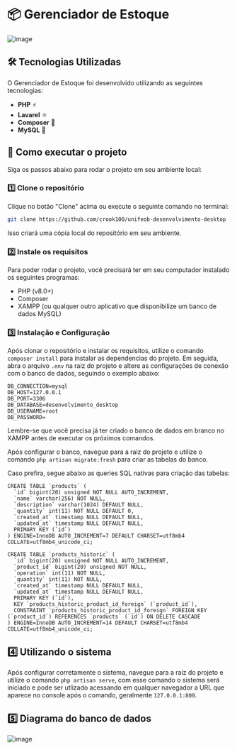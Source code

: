 # 📦 Gerenciador de Estoque

![image](https://github.com/user-attachments/assets/68738382-eb23-4478-94ce-33f3fcb0907b)


## 🛠️ Tecnologias Utilizadas

O Gerenciador de Estoque foi desenvolvido utilizando as seguintes tecnologias:

- **PHP** ⚡
- **Lavarel** ⚛️
- **Composer** 🎨
- **MySQL** 🏧

## 🚀 Como executar o projeto

Siga os passos abaixo para rodar o projeto em seu ambiente local:

### 1️⃣ Clone o repositório

Clique no botão "Clone" acima ou execute o seguinte comando no terminal:

```bash
git clone https://github.com/crook100/unifeob-desenvolvimento-desktop
```

Isso criará uma cópia local do repositório em seu ambiente.

### 2️⃣ Instale os requisitos

Para poder rodar o projeto, você precisará ter em seu computador instalado os seguintes programas:
 - PHP (v8.0+)
 - Composer
 - XAMPP (ou qualquer outro aplicativo que disponibilize um banco de dados MySQL)

### 3️⃣ Instalação e Configuração
Após clonar o repositório e instalar os requisitos, utilize o comando ``composer install`` para instalar as dependencias do projeto.
Em seguida, abra o arquivo ``.env`` na raiz do projeto e altere as configurações de conexão com o banco de dados, seguindo o exemplo abaixo:
```
DB_CONNECTION=mysql
DB_HOST=127.0.0.1
DB_PORT=3306
DB_DATABASE=desenvolvimento_desktop
DB_USERNAME=root
DB_PASSWORD=
```
Lembre-se que você precisa já ter criado o banco de dados em branco no XAMPP antes de executar os próximos comandos.


Após configurar o banco, navegue para a raiz do projeto e utilize o comando ``php artisan migrate:fresh`` para criar as tabelas do banco.

Caso prefira, segue abaixo as queries SQL nativas para criação das tabelas:
```
CREATE TABLE `products` (
  `id` bigint(20) unsigned NOT NULL AUTO_INCREMENT,
  `name` varchar(256) NOT NULL,
  `description` varchar(1024) DEFAULT NULL,
  `quantity` int(11) NOT NULL DEFAULT 0,
  `created_at` timestamp NULL DEFAULT NULL,
  `updated_at` timestamp NULL DEFAULT NULL,
  PRIMARY KEY (`id`)
) ENGINE=InnoDB AUTO_INCREMENT=7 DEFAULT CHARSET=utf8mb4 COLLATE=utf8mb4_unicode_ci;

CREATE TABLE `products_historic` (
  `id` bigint(20) unsigned NOT NULL AUTO_INCREMENT,
  `product_id` bigint(20) unsigned NOT NULL,
  `operation` int(11) NOT NULL,
  `quantity` int(11) NOT NULL,
  `created_at` timestamp NULL DEFAULT NULL,
  `updated_at` timestamp NULL DEFAULT NULL,
  PRIMARY KEY (`id`),
  KEY `products_historic_product_id_foreign` (`product_id`),
  CONSTRAINT `products_historic_product_id_foreign` FOREIGN KEY (`product_id`) REFERENCES `products` (`id`) ON DELETE CASCADE
) ENGINE=InnoDB AUTO_INCREMENT=14 DEFAULT CHARSET=utf8mb4 COLLATE=utf8mb4_unicode_ci;
```
## 4️⃣ Utilizando o sistema
Após configurar corretamente o sistema, navegue para a raiz do projeto e utilize o comando ```php artisan serve```, com esse comando o sistema será iniciado e pode ser utlizado acessando em qualquer navegador a URL que aparece no console após o comando, geralmente ```127.0.0.1:800```.



## 5️⃣ Diagrama do banco de dados
![image](https://github.com/user-attachments/assets/0e3ad39b-ee6c-46e5-8f2d-27e503852570)



